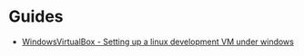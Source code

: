 # Guides

- [WindowsVirtualBox - Setting up a linux development VM under windows](WindowsVirtualBox/WindowsVirtualBox.md)
